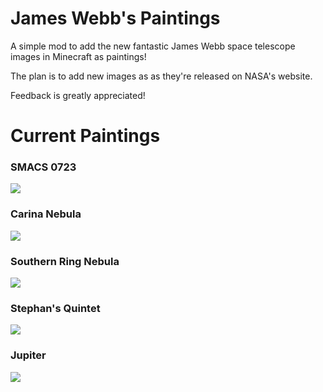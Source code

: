 # James Webb's Paintings
A simple mod to add the new fantastic James Webb space telescope images in Minecraft as paintings!

The plan is to add new images as as they're released on NASA's website.

Feedback is greatly appreciated!

# Current Paintings
### SMACS 0723
![](https://i.imgur.com/KPvItQq.png)
### Carina Nebula
![](https://i.imgur.com/q0zxpKg.png)
### Southern Ring Nebula
![](https://i.imgur.com/pkLsiRQ.png)
### Stephan's Quintet
![](https://i.imgur.com/P02HCZQ.png)
### Jupiter
![](https://i.imgur.com/92iGXH7.png)